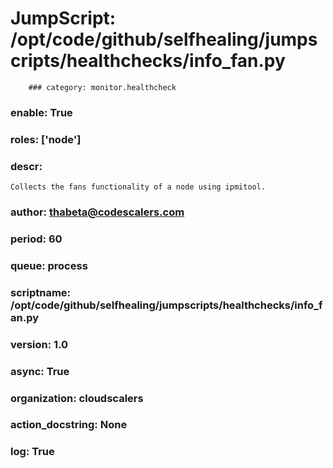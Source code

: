 
# JumpScript: /opt/code/github/selfhealing/jumpscripts/healthchecks/info_fan.py
        ### category: monitor.healthcheck
### enable: True
### roles: ['node']
### descr: 
```
Collects the fans functionality of a node using ipmitool.

```
### author: thabeta@codescalers.com
### period: 60
### queue: process
### scriptname: /opt/code/github/selfhealing/jumpscripts/healthchecks/info_fan.py
### version: 1.0
### async: True
### organization: cloudscalers
### action_docstring: None
### log: True

